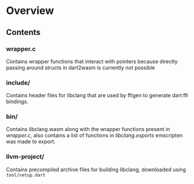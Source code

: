 # Overview

## Contents

### wrapper.c

Contains wrapper functions that interact with pointers because directly passing around structs in dart2wasm is currently not possible

### include/

Contains header files for libclang that are used by ffigen to generate dart:ffi bindings.

### bin/

Contains libclang.wasm along with the wrapper functions present in *wrapper.c*, also contains a list of functions in *libclang.exports* emscripten was made to export.


### llvm-project/

Contains precompiled archive files for building libclang, downloaded using `tool/setup.dart`
